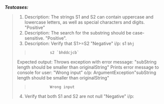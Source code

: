 ***Testcases:***
> 1. Description: The strings S1 and S2 can contain uppercase and lowercase letters, as well as special characters and digits. "Positive"
> 2. Description: The search for the substring should be case-sensitive. "Positive".
> 3. Description: Verify that S1>=S2 "Negative"
>	i/p:	s1 `bhj`
>>				s2 `bhddcjcb`
>	Expected output:	Throws exception with error message: "subString length should be smaller than originalString"
>						Prints error message to console for user: "Wrong input"
>		o/p:	ArgumentException"subString length should be smaller than originalString"
>>				Wrong input
> 4. Verify that both S1 and S2 are not null "Negative"
>		i/p:	
